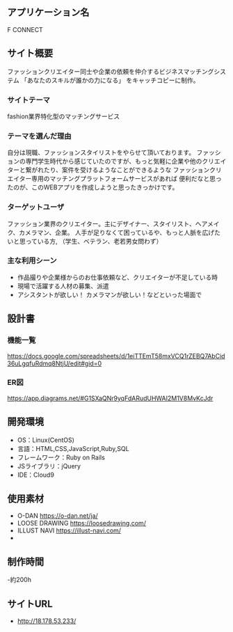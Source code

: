 ## アプリケーション名
F CONNECT


## サイト概要
ファッションクリエイター同士や企業の依頼を仲介するビジネスマッチングシステム
「あなたのスキルが誰かの力になる」
をキャッチコピーに制作。


### サイトテーマ
fashion業界特化型のマッチングサービス


### テーマを選んだ理由
自分は現職、ファッションスタイリストをやらせて頂いております。
ファッションの専門学生時代から感じていたのですが、もっと気軽に企業や他のクリエイターと繋がれたり、案件を受けるようなことができるような
ファッションクリエイター専用のマッチングプラットフォームサービスがあれば
便利だなと思ったのが、このWEBアプリを作成しようと思ったきっかけです。


### ターゲットユーザ
ファッション業界のクリエイター。主にデザイナー、スタイリスト、ヘアメイク、カメラマン、企業。
人手が足りなくて困っているや、もっと人脈を広げたいと思っている方,
（学生、ベテラン、老若男女問わず）

### 主な利用シーン
- 作品撮りや企業様からのお仕事依頼など、クリエイターが不足している時
- 現場で活躍する人材の募集、派遣
- アシスタントが欲しい！ カメラマンが欲しい！などといった場面で


## 設計書

### 機能一覧
https://docs.google.com/spreadsheets/d/1eiTTEmT58mxVCQ1rZEBQ7AbCid36uLgqfuRdmq8NtjU/edit#gid=0


### ER図
https://app.diagrams.net/#G1SXaQNr9yqFdARudUHWAI2M1V8MvKcJdr


## 開発環境
- OS：Linux(CentOS)
- 言語：HTML,CSS,JavaScript,Ruby,SQL
- フレームワーク：Ruby on Rails
- JSライブラリ：jQuery
- IDE：Cloud9

## 使用素材
- O-DAN https://o-dan.net/ja/
- LOOSE DRAWING https://loosedrawing.com/
- ILLUST NAVI https://illust-navi.com/
- 
 ## 制作時間
 -約200h

## サイトURL
- http://18.178.53.233/

